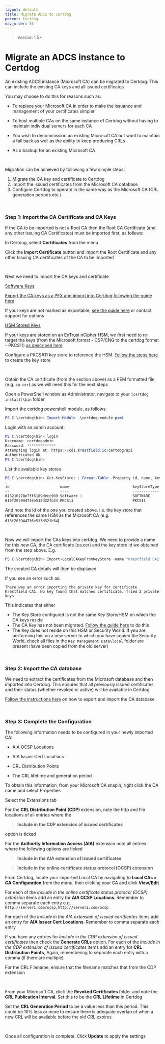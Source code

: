 ```yaml
---
layout: default
title: Migrate ADCS to Certdog
parent: Certdog
nav_order: 56
---
```


> Version 1.5+

# Migrate an ADCS instance to Certdog

An existing ADCS instance (Microsoft CA) can be migrated to Certdog. This can include the existing CA keys and all issued certificates  

You may choose to do this for reasons such as:  

* To replace your Microsoft CA in order to make the issuance and management of your certificates simpler

* To host multiple CAs on the same instance of Certdog without having to maintain individual servers for each CA

* You wish to decommission an existing Microsoft CA but want to maintain a fall back as well as the ability to keep producing CRLs  

* As a backup for an existing Microsoft CA  

<br>

Migration can be achieved by following a few simple steps:

1. Migrate the CA key and certificate to Certdog
2. Import the issued certificates from the Microsoft CA database
3. Configure Certdog to operate in the same way as the Microsoft CA (CRL generation periods etc.)

<br>

### Step 1: Import the CA Certificate and CA Keys

If the CA to be imported is not a Root CA then the Root CA Certificate (and any other issuing CA Certificates) must be imported first, as follows:  

In Certdog, select **Certificates** from the menu 

Click the **Import Certificate** button and import the Root Certificate and any other Issuing CA certificates of the CA to be imported 

<br>

Next we need to import the CA keys and certificate

<u>Software Keys</u>

[Export the CA keys as a PFX and import into Certdog following the guide here](migrate_ca_software_keys_to_certdog.html)  

If your keys are not marked as exportable, [see the guide here](https://krestfield.github.io/docs/pki/exporting_a_nonexportable_certificate.html) or contact support for options 

<u>HSM Stored Keys</u>

If your keys are stored on an EnTrust nCipher HSM, we first need to re-target the keys (from the Microsoft format - CSP/CNG to the certdog format - PKCS11) [as described here](retarget_adcs_ncipher_keys.html)

Configure a PKCS#11 key store to reference the HSM. [Follow the steps here](keystores.html) to create the key store

<br>

Obtain the CA certificate (from the section above) as a PEM formatted file (e.g. ``ca.cer``) as we will need this for the next steps

Open a PowerShell window as Administrator, navigate to your ``[certdog install]\bin`` folder  

Import the certdog powershell module, as follows:

```powershell
PS C:\certdog\bin> Import-Module .\certdog-module.psm1
```

Login with an admin account:

```powershell
PS C:\certdog\bin> login
Username: certdogadmin
Password: *************
Attempting login at: https://cd1.krestfield.io/certdog/api
Authenticated OK
PS C:\certdog\bin>
```

List the available key stores

```powershell
PS C:\certdog\bin> Get-KeyStores | Format-Table -Property id, name, keyStoreType

id                       name                             keyStoreType
--                       ----                             ------------
613216278e7ff6189decc909 Software 1                       SOFTWARE
616f205944736e513d32fb34 PKCS11                           PKCS11
```

And note the id of the one you created above. i.e. the key store that references the same HSM as the Microsoft CA (e.g. ``616f205944736e513d32fb34``)

<br>

Now we will import the CAs keys into certdog. We need to provide a name for this new CA, the CA certificate (ca.cer) and the key store id we obtained from the step above. E.g.

```powershell
PS C:\certdog\bin> Import-LocalCAKeyFromKeyStore -name "Krestfield CA1" -caCertFilename ca.cer -keyStoreId 616f20d044736e513d32fb38
```

The created CA details will then be displayed

If you see an error such as:

```
There was an error importing the private key for certificate Krestfield CA1. No key found that matches certificate. Tried 2 private keys
```

This indicates that either 

* The Key Store configured is not the same Key Store/HSM on which the CA keys reside
* The CA Key has not been migrated. [Follow the guide here](retarget_adcs_ncipher_keys) to do this
* The Key does not reside on this HSM or Security World. If you are performing this on a new server to which you have copied the Security World, check all files in the ``Key Management Data\local`` folder are present (have been copied from the old server)

<br>

### Step 2: Import the CA database

We need to extract the certificates from the Microsoft database and then imported into Certdog. This ensures that all previously issued certificates and their status (whether revoked or active) will be available in Certdog  

[Follow the instructions here](import-adcs-database.html) on how to export and import the CA database

<br>

### Step 3: Complete the Configuration

The following information needs to be configured in your newly imported CA:

* AIA OCSP Locations

* AIA Issuer Cert Locations

* CRL Distribution Points

* The CRL lifetime and generation period

To obtain this information, from your Microsoft CA snapin, right click the CA name and select Properties  

Select the Extensions tab

For the **CRL Distribution Point (CDP)** extension, note the http and file locations of all entries where the

>  **Include in the CDP extension of issued certificates**

option is ticked  



For the **Authority Information Access (AIA)** extension note all entries where the following options are ticked

> **Include in the AIA extension of issued certificates**

> **Include in the online certificate status protocol (OCSP) extension**



From Certdog, locate your imported Local CA by navigating to **Local CAs > CA Configuration** from the menu, then clicking your CA and click **View/Edit**  

For each of the *Include in the online certificate status protocol (OCSP) extension* items add an entry for **AIA OCSP Locations**. Remember to comma separate each entry e.g. ``http://server1.com/ocsp,http://server2.com/ocsp``  

For each of the *Include in the AIA extension of issued certificates* items add an entry for **AIA Issuer Cert Locations**. Remember to comma separate each entry  

If you have any entries for *Include in the CDP extension of issued certificates* then check the **Generate CRLs** option.  For each of the *Include in the CDP extension of issued certificates* items add an entry for **CRL Distribution Points**, Again, remembering to separate each entry with a comma (if there are multiple)  

For the CRL Filename, ensure that the filename matches that from the CDP extension  

<br>

From your Microsoft CA, click the **Revoked Certificates** folder and note the **CRL Publication Interval**. Set this to be the **CRL Lifetime** in Certdog  

Set the **CRL Generation Period** to be a value less than this period. This could be 10% less or more to ensure there is adequate overlap of when a new CRL will be available before the old CRL expires

<br>

Once all configuration is complete. Click **Update** to apply the settings